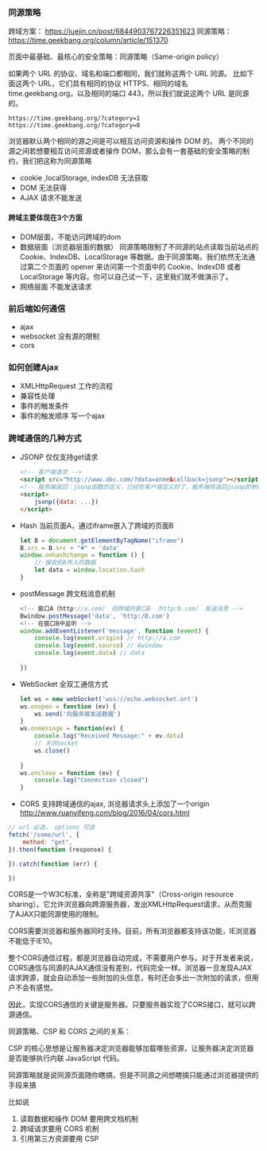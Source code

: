### 同源策略
跨域方案：
https://juejin.cn/post/6844903767226351623
同源策略：
https://time.geekbang.org/column/article/151370

页面中最基础、最核心的安全策略：同源策略（Same-origin policy）

如果两个 URL 的协议、域名和端口都相同，我们就称这两个 URL 同源。
比如下面这两个 URL，它们具有相同的协议 HTTPS、相同的域名 time.geekbang.org，以及相同的端口 443，所以我们就说这两个 URL 是同源的。 

```
https://time.geekbang.org/?category=1
https://time.geekbang.org/?category=0
```

浏览器默认两个相同的源之间是可以相互访问资源和操作 DOM 的。
两个不同的源之间若想要相互访问资源或者操作 DOM，那么会有一套基础的安全策略的制约，我们把这称为同源策略

- cookie ,localStorage, indexDB 无法获取
- DOM 无法获得
- AJAX 请求不能发送

#### 跨域主要体现在3个方面
- DOM层面，不能访问跨域的dom
- 数据层面（浏览器层面的数据）
    同源策略限制了不同源的站点读取当前站点的 Cookie、IndexDB、LocalStorage 等数据。由于同源策略，我们依然无法通过第二个页面的 opener 来访问第一个页面中的 Cookie、IndexDB 或者 LocalStorage 等内容。你可以自己试一下，这里我们就不做演示了。
- 网络层面
    不能发送请求

### 前后端如何通信
 - ajax
 - websocket  没有源的限制
 - cors

### 如何创建Ajax
- XMLHttpRequest 工作的流程
- 兼容性处理 
- 事件的触发条件
- 事件的触发顺序
写一个ajax
### 跨域通信的几种方式
- JSONP 仅仅支持get请求
    ```html
    <!-- 客户端请求 -->
    <script src="http://www.abc.com/?data=anme&callback=jsonp"></script>
    <!-- 服务端返回：jsonp函数的定义，已经在客户端定义好了，服务端将返回jsonp的参数 -->
    <script>
        jsonp({data: ...})
    </script>
    ```
- Hash
    当前页面A，通过iframe嵌入了跨域的页面B
    ```js
    let B = document.getElementByTagName("iframe")
    B.src = B.src + "#" + 'data'
    window.onhashchange = function () {
        // 接收到A传入的数据
        let data = window.location.hash
    }
    ```
- postMessage  跨文档消息机制
    ```js
    <!-- 窗口A（http://a.com） 向跨域的窗口B （http:b.com） 发送消息 -->
    Bwindow.postMessage('data', 'http:/B.com')
    <!-- 在窗口B中监听 -->
    window.addEventListener('message', function (event) {
        console.log(event.origin) // http://a.com
        console.log(event.source) // Awindow
        console.log(event.data) // data
         
    })

    ```
- WebSocket  全双工通信方式
    ```js
    let ws = new webSocket('wss://echo.websocket.ort')
    ws.onopen = function (ev) {
        ws.send('向服务端发送数据')
    }
    ws.onmessage = function(ev) {
        console.log("Received Message:" + ev.data)
        // 关闭socket
        ws.close()
        
    }
    ws.onclose = function (ev) {
        console.log("Connection closed")
    }
    ```
- CORS  支持跨域通信的ajax, 浏览器请求头上添加了一个origin
http://www.ruanyifeng.com/blog/2016/04/cors.html
```js
// url 必选， options 可选
fetch('/some/url', {
    method: "get",
}).then(function (response) {

}).catch(function (err) {

})
```

CORS是一个W3C标准，全称是"跨域资源共享"（Cross-origin resource sharing）。它允许浏览器向跨源服务器，发出XMLHttpRequest请求，从而克服了AJAX只能同源使用的限制。

CORS需要浏览器和服务器同时支持。目前，所有浏览器都支持该功能，IE浏览器不能低于IE10。

整个CORS通信过程，都是浏览器自动完成，不需要用户参与。对于开发者来说，CORS通信与同源的AJAX通信没有差别，代码完全一样。浏览器一旦发现AJAX请求跨源，就会自动添加一些附加的头信息，有时还会多出一次附加的请求，但用户不会有感觉。

因此，实现CORS通信的关键是服务器。只要服务器实现了CORS接口，就可以跨源通信。





同源策略、CSP 和 CORS 之间的关系：

CSP 的核心思想是让服务器决定浏览器能够加载哪些资源，让服务器决定浏览器是否能够执行内联 JavaScript 代码。

同源策略就是说同源页面随你瞎搞，但是不同源之间想瞎搞只能通过浏览器提供的手段来搞

比如说
1. 读取数据和操作 DOM 要用跨文档机制
2. 跨域请求要用 CORS 机制
3. 引用第三方资源要用 CSP
